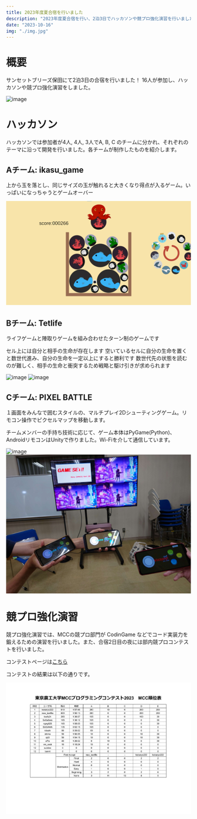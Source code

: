 ```yaml
---
title: 2023年度夏合宿を行いました
description: "2023年度夏合宿を行い、2泊3日でハッカソンや競プロ強化演習を行いました。"
date: "2023-10-16"
img: "./img.jpg"
---
```


# 概要

サンセットブリーズ保田にて2泊3日の合宿を行いました！
16人が参加し、ハッカソンや競プロ強化演習をしました。

![image](./1.jpg)

# ハッカソン

ハッカソンでは参加者が4人, 4人, 3人でA, B, C のチームに分かれ、それぞれのテーマに沿って開発を行いました。各チームが制作したものを紹介します。

## Aチーム: ikasu_game

上から玉を落とし、同じサイズの玉が触れると大きくなり得点が入るゲーム。いっぱいになっちゃうとゲームオーバー

![image](./a.png)

## Bチーム: Tetlife

ライフゲームと陣取りゲームを組み合わせたターン制のゲームです

セル上には自分と相手の生命が存在します
空いているセルに自分の生命を置くと数世代進み、自分の生命を一定以上にすると勝利です
数世代先の状態を読むのが難しく、相手の生命と衝突するため戦略と駆け引きが求められます

![image](./b1.png)
![image](./b2.png)

## Cチーム: PIXEL BATTLE

１画面をみんなで囲むスタイルの、マルチプレイ2Dシューティングゲーム。リモコン操作でピクセルマップを移動します。

チームメンバーの手持ち技術に応じて、ゲーム本体はPyGame(Python)、AndroidリモコンはUnityで作りました。Wi-Fiを介して通信しています。

![image](./c1.png)
![image](./c2.jpg)

# 競プロ強化演習

競プロ強化演習では、MCCの競プロ部門が CodinGame などでコード実装力を鍛えるための演習を行いました。また、合宿2日目の夜には部内競プロコンテストを行いました。

コンテストページは[こちら](https://mofecoder.com/contests/mccpc2023)

コンテストの結果は以下の通りです。

![コンテスト結果](./contest.png)
